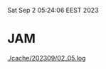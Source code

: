 Sat Sep  2 05:24:06 EEST 2023
# JAM
<a href='./cache/202309/02_05.log'>./cache/202309/02_05.log</a>
